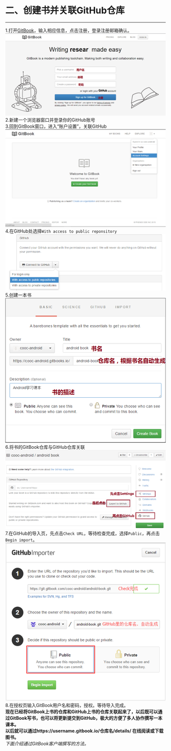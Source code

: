 二、创建书并关联GitHub仓库
===
---

1.打开[GitBook](https://www.gitbook.com)，输入相应信息，点击注册，登录注册邮箱确认。   
![注册](images/signup.png)   
2.新建一个浏览器窗口并登录你的GitHub账号    
3.回到GitBook窗口，进入“账户设置”，关联GitHub   
![Account Settings](images/account_setting.png)   
4.在GitHub处选择`With access to public reponsitory`   
![GitHub](images/github.png)   
5.创建一本书   
![创建书](images/create_book.png)   
6.将书的GitBook仓库与GitHub仓库关联   
![Link](images/link_setting.png)   
7.在GitHub的导入页，先点击`Check URL`，等待检查完成，选择`Public`，再点击`Begin import`。   
![Check](images/check.png)   
8.在授权页输入GitBook用户名和密码，授权。等待导入完成。       
**现在已经将GitBook上书的仓库和GitHub上书的仓库关联起来了，以后既可以通过GitBook写书，也可以将更新提交到GitHub，极大的方便了多人协作撰写一本课本。**   
**以后就可以通过https://username.gitbook.io/仓库名/details/ 在线阅读或下载图书。**   
*下面介绍通过GitBook客户端撰写的方法。*